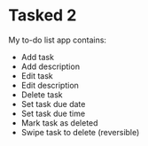 # Tasked 2
My to-do list app contains:
- Add task
- Add description 
- Edit task
- Edit description
- Delete task
- Set task due date
- Set task due time
- Mark task as deleted
- Swipe task to delete (reversible)
